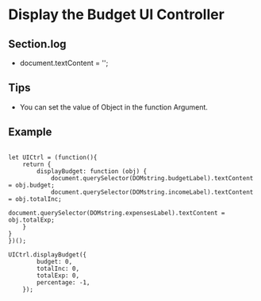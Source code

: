 # Display the Budget UI Controller

## Section.log

- document.textContent = '';

## Tips

- You can set the value of Object in the function Argument.

## Example

<pre><code>
let UICtrl = (function(){
    return {
        displayBudget: function (obj) {
            document.querySelector(DOMstring.budgetLabel).textContent = obj.budget;
            document.querySelector(DOMstring.incomeLabel).textContent = obj.totalInc;
            document.querySelector(DOMstring.expensesLabel).textContent = obj.totalExp;
    }
}
})();

UICtrl.displayBudget({
        budget: 0,
        totalInc: 0,
        totalExp: 0,
        percentage: -1,
    });
</code></pre>
